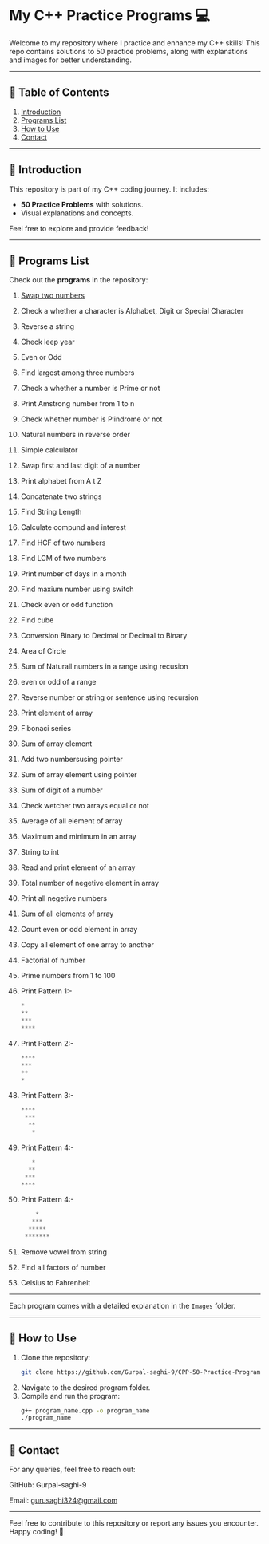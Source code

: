 # My C++ Practice Programs 💻

Welcome to my repository where I practice and enhance my C++ skills! This repo contains solutions to 50 practice problems, along with explanations and images for better understanding.

---

## 📜 Table of Contents
1. [Introduction](#introduction)
2. [Programs List](#programs-list)
3. [How to Use](#how-to-use)
4. [Contact](#-contact)

---

## 🔰 Introduction
This repository is part of my C++ coding journey. It includes:
- **50 Practice Problems** with solutions.
- Visual explanations and concepts.

Feel free to explore and provide feedback!

---

## 📝 Programs List
Check out the **programs** in the repository:

1. [Swap two numbers]([./main/CPP-50-Practice-Programs/1.-Swap-two-numbers/](https://github.com/Gurpal-saghi-9/CPP-50-Practice-Programs)) 
2. Check a whether a character is Alphabet, Digit or Special Character
3. Reverse a string
4. Check leep year
5. Even or Odd
6. Find largest among three numbers
7. Check a whether a number is Prime or not
8. Print Amstrong number from 1 to n
9. Check whether number is Plindrome or not
10. Natural numbers in reverse order
11. Simple calculator
12. Swap first and last digit of a number
13. Print alphabet from A t Z
14. Concatenate two strings
15. Find String Length
16. Calculate compund and interest
17. Find HCF of two numbers
18. Find LCM of two numbers
19. Print number of days in a month
20. Find maxium number using switch
21. Check even or odd function
22. Find cube
23. Conversion Binary to Decimal or Decimal to Binary
24. Area of Circle
25. Sum of Naturall numbers in a range using recusion
26. even or odd of a range
27. Reverse number or string or sentence using recursion
28. Print element of array
29. Fibonaci series
30. Sum of array element
31. Add two numbersusing pointer
32. Sum of array element using pointer
33. Sum of digit of a number
34. Check wetcher two arrays equal or not
35. Average of all element of array
36. Maximum and minimum in an array
37. String to int
38. Read and print element of an array
39. Total number of negetive element in array
40. Print all negetive numbers
41. Sum of all elements of array
42. Count even or odd element in array
43. Copy all element of one array to another
44. Factorial of number
45. Prime numbers from 1 to 100
46. Print Pattern 1:-
    ```python
    *
    **
    ***
    ****
    ```
47. Print Pattern 2:-
    ```python
    ****
    ***
    **
    *
    ```

48. Print Pattern 3:-
    ```python
    ****
     ***
      **
       *
    ```

49. Print Pattern 4:-
    ```python
       *
      **
     ***
    ****
    ```
50. Print Pattern 4:-
    ```python
        *
       ***
      *****
     *******
      ```

51. Remove vowel from string
52. Find all factors of number
53. Celsius to Fahrenheit

---

Each program comes with a detailed explanation in the `Images` folder.

---

## 🚀 How to Use
1. Clone the repository:
   ```bash
   git clone https://github.com/Gurpal-saghi-9/CPP-50-Practice-Programs.git
2. Navigate to the desired program folder.
3. Compile and run the program:
   ```bash
   g++ program_name.cpp -o program_name
   ./program_name

---

## 📧 Contact
For any queries, feel free to reach out:

GitHub: Gurpal-saghi-9

Email: gurusaghi324@gmail.com

---

Feel free to contribute to this repository or report any issues you encounter. Happy coding! 🚀
